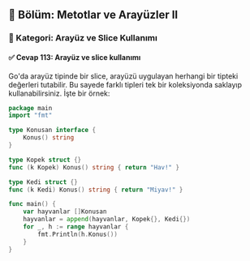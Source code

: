 ## 📘 Bölüm: Metotlar ve Arayüzler II  
### 🔹 Kategori: Arayüz ve Slice Kullanımı  
#### ✅ Cevap 113: Arayüz ve slice kullanımı

Go'da arayüz tipinde bir slice, arayüzü uygulayan herhangi bir tipteki değerleri tutabilir. Bu sayede farklı tipleri tek bir koleksiyonda saklayıp kullanabilirsiniz. İşte bir örnek:

```go
package main
import "fmt"

type Konusan interface {
    Konus() string
}

type Kopek struct {}
func (k Kopek) Konus() string { return "Hav!" }

type Kedi struct {}
func (k Kedi) Konus() string { return "Miyav!" }

func main() {
    var hayvanlar []Konusan
    hayvanlar = append(hayvanlar, Kopek{}, Kedi{})
    for _, h := range hayvanlar {
        fmt.Println(h.Konus())
    }
}
```
